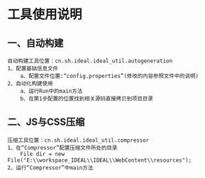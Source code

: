 # 工具使用说明

## 一、自动构建
	自动构建工具位置：cn.sh.ideal.ideal_util.autogeneration
	1、配置基础信息文件
		a、配置文件位置:“config.properties”(修改的内容参照文件中的说明)
	2、自动化构建使用
		a、运行Run中的main方法
		b、在第1步配置的位置找到相关源码直接拷贝到项目目录
		
## 二、JS与CSS压缩
	压缩工具位置：cn.sh.ideal.ideal_util.compressor
	1、在“Compressor”配置压缩文件所处的目录
		File dir = new File("E:\\workspace_IDEAL\\IDEAL\\WebContent\\resources");
	2、运行“Compressor”中main方法
